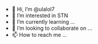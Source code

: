 - 👋 Hi, I’m @ulalol7
- 👀 I’m interested in STN
- 🌱 I’m currently learning ...
- 💞️ I’m looking to collaborate on ...
- 📫 How to reach me ...

<!---
ulalol7/ulalol7 is a ✨ special ✨ repository because its `README.md` (this file) appears on your GitHub profile.
You can click the Preview link to take a look at your changes.
--->
